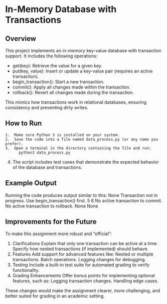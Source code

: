 # In-Memory Database with Transactions

## Overview

This project implements an in-memory key-value database with transaction support. It includes the following operations:
- get(key): Retrieve the value for a given key.
- put(key, value): Insert or update a key-value pair (requires an active transaction).
- begin_transaction(): Start a new transaction.
- commit(): Apply all changes made within the transaction.
- rollback(): Revert all changes made during the transaction.

This mimics how transactions work in relational databases, ensuring consistency and preventing dirty writes.

## How to Run
	1.	Make sure Python 3 is installed on your system.
	2.	Save the code into a file named data_process.py (or any name you prefer).
	3.	Open a terminal in the directory containing the file and run:
          python3 data_process.py
  4.	The script includes test cases that demonstrate the expected behavior of the database and transactions.

## Example Output

Running the code produces output similar to this:
  None
  Transaction not in progress. Use begin_transaction() first.
  5
  6
  No active transaction to commit.
  No active transaction to rollback.
  None
  None

## Improvements for the Future

To make this assignment more robust and “official”:
1. Clarifications
    Explain that only one transaction can be active at a time.
    Specify how nested transactions (if implemented) should behave.
2. Features
   Add support for advanced features like:
   Nested or multiple transactions.
   Batch operations.
   Logging changes for debugging.
3. Testing
   Include a built-in test suite for automated grading to verify functionality.
4. Grading Enhancements
   Offer bonus points for implementing optional features, such as:
   Logging transaction changes.
   Handling edge cases.

These changes would make the assignment clearer, more challenging, and better suited for grading in an academic setting.

